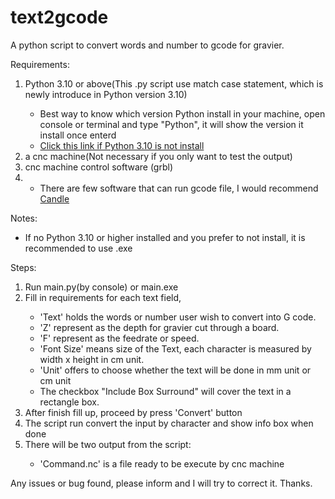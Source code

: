 # text2gcode

A python script to convert words and number to gcode for gravier. 

Requirements:
  <ol>
  <li>Python 3.10 or above(This .py script use match case statement, which is newly introduce in Python version 3.10)</li>
  <ul>
  <li>Best way to know which version Python install in your machine, open console or terminal and type "Python", it will show the version it install once enterd</li>
  <li><a href="https://www.python.org/downloads/release/python-3100/"> Click this link if Python 3.10 is not install</a></li>
  </ul>
  <li>a cnc machine(Not necessary if you only want to test the output)</li>
  <li>cnc machine control software (grbl)<li>
  <ul>
    <li>There are few software that can run gcode file, I would recommend <a href="https://github.com/Denvi/Candle">Candle</a>
  </ul>
  </ol>
  
Notes: 
  <ul>
  <li>If no Python 3.10 or higher installed and you prefer to not install, it is recommended to use .exe </li>
  </ul>
  
  
Steps:
<ol>
<li>Run main.py(by console) or main.exe</li>
<li>Fill in requirements for each text field,</li>
  <ul>
  <li>'Text' holds the words or number user wish to convert into G code.</li>
  <li>'Z' represent as the depth for gravier cut through a board.</li>
  <li>'F' represent as the feedrate or speed.</li>
  <li>'Font Size' means size of the Text, each character is measured by width x height in cm unit.</li>
  <li>'Unit' offers to choose whether the text will be done in mm unit or cm unit</li>
  <li>The checkbox "Include Box Surround" will cover the text in a rectangle box.</li>
  </ul>
<li>After finish fill up, proceed by press 'Convert' button</li>
<li>The script run convert the input by character and show info box when done</li>
<li>There will be two output from the script:</li>
  <ul>
  <li>'Command.nc' is a file ready to be execute by cnc machine</li>
  </ul>
</ol>
  
Any issues or bug found, please inform and I will try to correct it. 
Thanks. 
